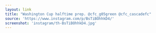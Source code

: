 ```yaml
---
layout: link
title: "Washington Cup halftime prep. @cfc_g05green @cfc_cascadefc"
source: 'https://www.instagram.com/p/BsTiBOhhkD4/'
screenshot: 'instagram/th-BsTiBOhhkD4.jpg'
---
```


